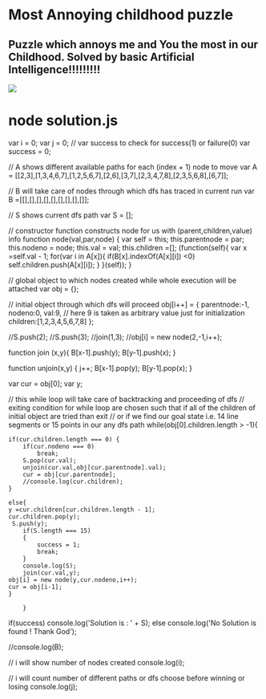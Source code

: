 <h1> Most Annoying childhood puzzle </h1>
<h2>Puzzle which annoys me and You the most in our Childhood. Solved by basic Artificial Intelligence!!!!!!!!!</h2>
<img src='https://raw.githubusercontent.com/mohitrajain/Most-Annoying-Puzzle-childhood/master/images.jpg' ></img>
<h1>node solution.js </h1>


var i = 0;
var j = 0;
// var success to check for success(1) or failure(0)
var success = 0;

// A shows different available paths for each (index + 1) node to move
var A = [[2,3],[1,3,4,6,7],[1,2,5,6,7],[2,6],[3,7],[2,3,4,7,8],[2,3,5,6,8],[6,7]];

// B will take care of nodes through which dfs has traced in current run
var B =[[],[],[],[],[],[],[],[],[]];

// S shows current dfs path
var S = [];

// constructor function constructs node for us with (parent,children,value) info
function node(val,par,node) {
    var self = this;
    this.parentnode = par;
    this.nodeno = node;
    this.val = val;
    this.children =[];
    (function(self){
        var x =self.val - 1;
       for(var i in A[x]){
           if(B[x].indexOf(A[x][i]) <0)
             self.children.push(A[x][i]);
       }
    }(self));
}

// global object to which nodes created while whole execution will be attached
var obj = {};

// initial object through which dfs will proceed
obj[i++] = {
    parentnode:-1,
    nodeno:0,
    val:9,       // here 9 is taken as arbitrary value just for initialization
    children:[1,2,3,4,5,6,7,8]
};

//S.push(2);
//S.push(3);
//join(1,3);
//obj[i] = new node(2,-1,i++);

function join (x,y){
    B[x-1].push(y);
    B[y-1].push(x);
}

function unjoin(x,y) {
    j++;
    B[x-1].pop(y);
    B[y-1].pop(x);
}

var cur = obj[0];
var y;

// this while loop will take care of backtracking and proceeding of dfs
// exiting condition for while loop are chosen such that if all of the children of initial object are tried than exit
// or if we find our goal state i.e. 14 line segments or 15 points in our any dfs path
while(obj[0].children.length > -1){

    if(cur.children.length === 0) {
        if(cur.nodeno === 0)
            break;
        S.pop(cur.val);
        unjoin(cur.val,obj[cur.parentnode].val);
        cur = obj[cur.parentnode];
        //console.log(cur.children);
    }

    else{
    y =cur.children[cur.children.length - 1];
    cur.children.pop(y);
     S.push(y);
        if(S.length === 15)
        {
            success = 1;
            break;
        }
        console.log(S);
        join(cur.val,y);
    obj[i] = new node(y,cur.nodeno,i++);
    cur = obj[i-1];
    }

        }

if(success)
    console.log('Solution is : ' + S);
else
    console.log('No Solution is found ! Thank God');

//console.log(B);

// i will show number of nodes created
console.log(i);

// i will count number of different paths or dfs choose before winning or losing
console.log(j);
